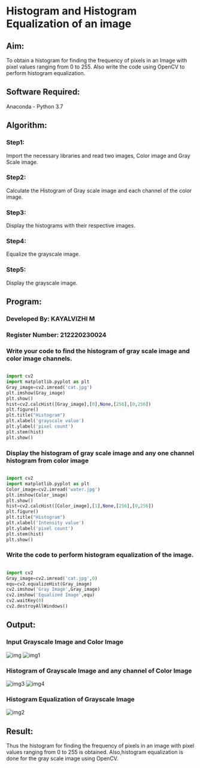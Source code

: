 # Histogram and Histogram Equalization of an image
## Aim:

To obtain a histogram for finding the frequency of pixels in an Image with pixel values ranging from 0 to 255. Also write the code using OpenCV to perform histogram equalization.

## Software Required:

Anaconda - Python 3.7

## Algorithm:
### Step1:

Import the necessary libraries and read two images, Color image and Gray Scale image.

### Step2:

Calculate the Histogram of Gray scale image and each channel of the color image.

### Step3:

Display the histograms with their respective images.

### Step4:

Equalize the grayscale image.

### Step5:

Display the grayscale image.

## Program:

### Developed By: KAYALVIZHI M
### Register Number: 212220230024


### Write your code to find the histogram of gray scale image and color image channels.

```python

import cv2
import matplotlib.pyplot as plt
Gray_image=cv2.imread('cat.jpg')
plt.imshow(Gray_image)
plt.show()
hist=cv2.calcHist([Gray_image],[0],None,[256],[0,256])
plt.figure()
plt.title("Histogram")
plt.xlabel('grayscale value')
plt.ylabel('pixel count')
plt.stem(hist)
plt.show()

```
### Display the histogram of gray scale image and any one channel histogram from color image
```python

import cv2
import matplotlib.pyplot as plt
Color_image=cv2.imread('water.jpg')
plt.imshow(Color_image)
plt.show()
hist=cv2.calcHist([Color_image],[1],None,[256],[0,256])
plt.figure()
plt.title("Histogram")
plt.xlabel('Intensity value')
plt.ylabel('pixel count')
plt.stem(hist)
plt.show()


```
### Write the code to perform histogram equalization of the image. 
```python

import cv2
Gray_image=cv2.imread('cat.jpg',0)
equ=cv2.equalizeHist(Gray_image)
cv2.imshow('Gray Image',Gray_image)
cv2.imshow('Equalized Image',equ)
cv2.waitKey(0)
cv2.destroyAllWindows()

```
## Output:
### Input Grayscale Image and Color Image

![img](https://user-images.githubusercontent.com/75413726/164894864-15f7baba-324e-4c77-a356-09928ecd75e9.jpg) 
![img1](https://user-images.githubusercontent.com/75413726/164894874-11f4b4c5-a9e0-4791-b960-32e7a9bbafa3.jpg)


### Histogram of Grayscale Image and any channel of Color Image

![img3](https://user-images.githubusercontent.com/75413726/164894967-b7ea6e71-3fe3-4e0d-8eed-3b1f8b7c3349.jpg) 
![img4](https://user-images.githubusercontent.com/75413726/164894981-be3dbccd-545a-4e0b-adc7-ddb2e6f731ca.jpg)


### Histogram Equalization of Grayscale Image

![img2](https://user-images.githubusercontent.com/75413726/164894525-5ad88450-6888-4bc4-b1ef-4cedc37e3911.jpg)

## Result: 
Thus the histogram for finding the frequency of pixels in an image with pixel values ranging from 0 to 255 is obtained. Also,histogram equalization is done for the gray scale image using OpenCV.
